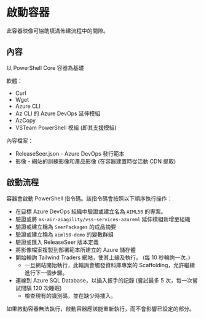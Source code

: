 # <a name="bootstrap-container"></a>啟動容器

此容器映像可協助填滿佈建流程中的間隙。

## <a name="contents"></a>內容

以 PowerShell Core 容器為基礎

軟體：

* Curl
* Wget
* Azure CLI
* Az CLI 的 Azure DevOps 延伸模組
* AzCopy
* VSTeam PowerShell 模組 (即其支援模組)

內容檔案：

* ReleaseSeer.json - Azure DevOps 發行範本
* 影像 - 網站的訓練影像和產品影像 (在容器建置時從活動 CDN 提取)

## <a name="bootstrap-process"></a>啟動流程

容器會啟動 PowerShell 指令碼。該指令碼會按照以下順序執行操作：

* 在目標 Azure DevOps 組織中驗證或建立名為 `AIML50` 的專案。
* 驗證或將 `ms-air-aiagility/vss-services-azureml` 延伸模組新增至組織
* 驗證或建立稱為 `SeerPackages` 的成品摘要
* 驗證或建立稱為 `aiml50-demo` 的變數群組
* 驗證或匯入 ReleaseSeer 版本定義
* 將影像檔案複製到部署範本所建立的 Azure 儲存體
* 開始輪詢 Tailwind Traders 網站，使其上線及執行。 (每 10 秒輪詢一次。)
  * 一旦網站開始執行，此輪詢會觸發資料庫專案的 Scaffolding，允許繼續進行下一個步驟。
* 連線到 Azure SQL Database，以插入扳手的記錄 (嘗試最多 5 次，每一次嘗試間隔 120 次睡眠)
  * 檢查現有的識別碼，並在缺少時插入。

如果啟動容器無法執行，啟動容器應該能重新執行，而不會影響已設定的部分。
